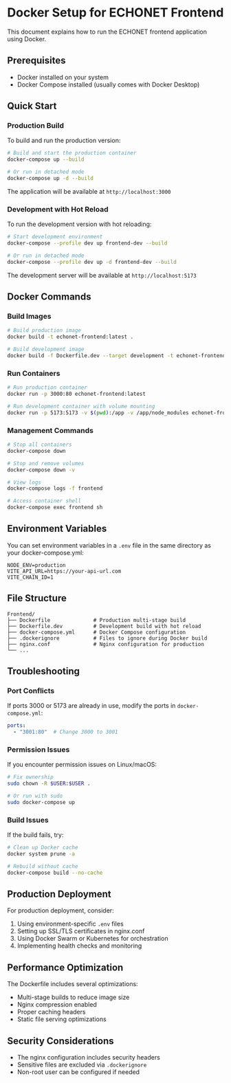 # Docker Setup for ECHONET Frontend

This document explains how to run the ECHONET frontend application using Docker.

## Prerequisites

- Docker installed on your system
- Docker Compose installed (usually comes with Docker Desktop)

## Quick Start

### Production Build

To build and run the production version:

```bash
# Build and start the production container
docker-compose up --build

# Or run in detached mode
docker-compose up -d --build
```

The application will be available at `http://localhost:3000`

### Development with Hot Reload

To run the development version with hot reloading:

```bash
# Start development environment
docker-compose --profile dev up frontend-dev --build

# Or run in detached mode
docker-compose --profile dev up -d frontend-dev --build
```

The development server will be available at `http://localhost:5173`

## Docker Commands

### Build Images

```bash
# Build production image
docker build -t echonet-frontend:latest .

# Build development image
docker build -f Dockerfile.dev --target development -t echonet-frontend:dev .
```

### Run Containers

```bash
# Run production container
docker run -p 3000:80 echonet-frontend:latest

# Run development container with volume mounting
docker run -p 5173:5173 -v $(pwd):/app -v /app/node_modules echonet-frontend:dev
```

### Management Commands

```bash
# Stop all containers
docker-compose down

# Stop and remove volumes
docker-compose down -v

# View logs
docker-compose logs -f frontend

# Access container shell
docker-compose exec frontend sh
```

## Environment Variables

You can set environment variables in a `.env` file in the same directory as your docker-compose.yml:

```env
NODE_ENV=production
VITE_API_URL=https://your-api-url.com
VITE_CHAIN_ID=1
```

## File Structure

```
Frontend/
├── Dockerfile              # Production multi-stage build
├── Dockerfile.dev          # Development build with hot reload
├── docker-compose.yml      # Docker Compose configuration
├── .dockerignore           # Files to ignore during Docker build
├── nginx.conf              # Nginx configuration for production
└── ...
```

## Troubleshooting

### Port Conflicts

If ports 3000 or 5173 are already in use, modify the ports in `docker-compose.yml`:

```yaml
ports:
  - "3001:80"  # Change 3000 to 3001
```

### Permission Issues

If you encounter permission issues on Linux/macOS:

```bash
# Fix ownership
sudo chown -R $USER:$USER .

# Or run with sudo
sudo docker-compose up
```

### Build Issues

If the build fails, try:

```bash
# Clean up Docker cache
docker system prune -a

# Rebuild without cache
docker-compose build --no-cache
```

## Production Deployment

For production deployment, consider:

1. Using environment-specific `.env` files
2. Setting up SSL/TLS certificates in nginx.conf
3. Using Docker Swarm or Kubernetes for orchestration
4. Implementing health checks and monitoring

## Performance Optimization

The Dockerfile includes several optimizations:

- Multi-stage builds to reduce image size
- Nginx compression enabled
- Proper caching headers
- Static file serving optimizations

## Security Considerations

- The nginx configuration includes security headers
- Sensitive files are excluded via `.dockerignore`
- Non-root user can be configured if needed